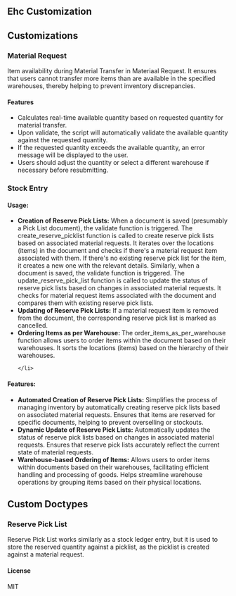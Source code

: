 ## Ehc Customization

## Customizations
### Material Request
Item availability during Material Transfer in Materiaal Request. It ensures that users cannot transfer more items than are available in the specified warehouses, thereby helping to prevent inventory discrepancies.

#### Features
<ul>
    <li>
        Calculates real-time available quantity based on requested quantity for material transfer.
    </li>
    <li>
        Upon validate, the script will automatically validate the available quantity against the requested quantity.
    </li>
    <li>
        If the requested quantity exceeds the available quantity, an error message will be displayed to the user.
    </li>
    <li>
        Users should adjust the quantity or select a different warehouse if necessary before resubmitting.
    </li>
</ul>


### Stock Entry

#### Usage:
<ul>
    <li>
        <b>Creation of Reserve Pick Lists:</b>
        When a document is saved (presumably a Pick List document), the validate function is triggered.
        The create_reserve_picklist function is called to create reserve pick lists based on associated material requests.
        It iterates over the locations (items) in the document and checks if there's a material request item associated with them.
        If there's no existing reserve pick list for the item, it creates a new one with the relevant details.
        Similarly, when a document is saved, the validate function is triggered.
        The update_reserve_pick_list function is called to update the status of reserve pick lists based on changes in associated material requests.
        It checks for material request items associated with the document and compares them with existing reserve pick lists.
            </li>
    <li>
        <b>Updating of Reserve Pick Lists:</b>
If a material request item is removed from the document, the corresponding reserve pick list is marked as cancelled.
    </li>
    <li>
        <b>Ordering Items as per Warehouse: </b>
        The order_items_as_per_warehouse function allows users to order items within the document based on their warehouses.
        It sorts the locations (items) based on the hierarchy of their warehouses.

    </li>
</ul>
</b>

#### Features:
<ul>
    <li>
        <b>Automated Creation of Reserve Pick Lists:</b>
            Simplifies the process of managing inventory by automatically creating reserve pick lists based on associated material requests.
            Ensures that items are reserved for specific documents, helping to prevent overselling or stockouts.
    </li>
    <li>
        <b>Dynamic Update of Reserve Pick Lists:</b>
                Automatically updates the status of reserve pick lists based on changes in associated material requests.
                Ensures that reserve pick lists accurately reflect the current state of material requests.
    </li>
    <li>
        <b>Warehouse-based Ordering of Items:</b>
        Allows users to order items within documents based on their warehouses, facilitating efficient handling and processing of goods.
        Helps streamline warehouse operations by grouping items based on their physical locations.
    </li>
</ul>

## Custom Doctypes
### Reserve Pick List

Reserve Pick List works similarly as a stock ledger entry, but it is used to store the reserved quantity against a picklist, as the picklist is created against a material request.



#### License

MIT
